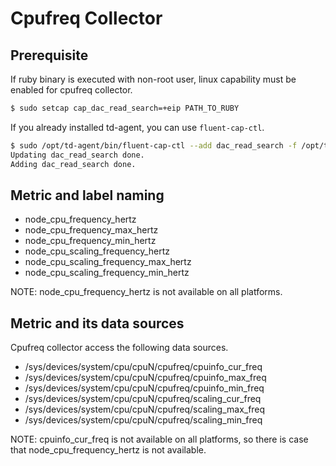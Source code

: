 # Cpufreq Collector

## Prerequisite

If ruby binary is executed with non-root user, linux capability
must be enabled for cpufreq collector.

```sh
$ sudo setcap cap_dac_read_search=+eip PATH_TO_RUBY
```

If you already installed td-agent, you can use `fluent-cap-ctl`.

```sh
$ sudo /opt/td-agent/bin/fluent-cap-ctl --add dac_read_search -f /opt/td-agent/bin/ruby 
Updating dac_read_search done.
Adding dac_read_search done.
```

## Metric and label naming

* node_cpu_frequency_hertz
* node_cpu_frequency_max_hertz
* node_cpu_frequency_min_hertz
* node_cpu_scaling_frequency_hertz
* node_cpu_scaling_frequency_max_hertz
* node_cpu_scaling_frequency_min_hertz

NOTE: node_cpu_frequency_hertz is not available on all platforms.

## Metric and its data sources

Cpufreq collector access the following data sources.

* /sys/devices/system/cpu/cpuN/cpufreq/cpuinfo_cur_freq
* /sys/devices/system/cpu/cpuN/cpufreq/cpuinfo_max_freq
* /sys/devices/system/cpu/cpuN/cpufreq/cpuinfo_min_freq
* /sys/devices/system/cpu/cpuN/cpufreq/scaling_cur_freq
* /sys/devices/system/cpu/cpuN/cpufreq/scaling_max_freq
* /sys/devices/system/cpu/cpuN/cpufreq/scaling_min_freq

NOTE: cpuinfo_cur_freq is not available on all platforms, so 
there is case that node_cpu_frequency_hertz is not available.
